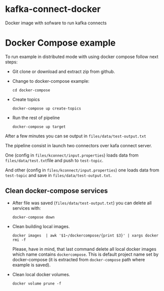 # kafka-connect-docker
Docker image with sofware to run kafka connects

# Docker Compose example #

To run example in distributed mode with using docker compose follow next steps:

* Git clone or download and extract zip from github.

* Change to docker-compose example:

  ```
  cd docker-compose
  ```

* Create topics

  ```
  docker-compose up create-topics
  ```

* Run the rest of pipeline

  ```
  docker-compose up target
  ```

After a few minutes you can se output in `files/data/test-output.txt`

The pipeline consist in launch two connectors over kafa connect server.

One (config in `files/kconnect/input.properties`) loads data from
`files/data/test.txt`file and push to `test-topic`.

And other (config in `files/kconnect/input.properties`) one loads data from
`test-topic` and save in `files/data/test-output.txt`.

## Clean docker-compose services ##

* After file was saved (`files/data/test-output.txt`) you can delete all services
  with:

  ```
  docker-compose down
  ```

* Clean building local images.

  ```
  docker images  | awk '$1~/dockercompose/{print $3}' | xargs docker rmi -f
  ```

  Please, have in mind, that last command delete all local docker images which
  name contains `dockercompose`. This is default project name set by docker-compose
  (it is extracted from `docker-compose` path where example is saved).

* Clean local docker volumes.

  ```
  docker volume prune -f
  ```
